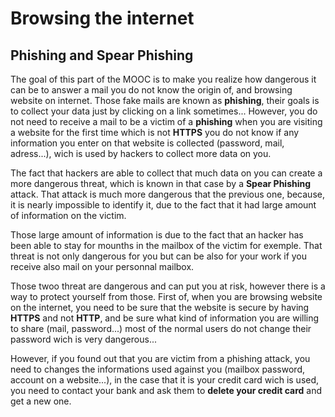 # Browsing the internet

## Phishing and Spear Phishing

The goal of this part of the MOOC is to make you realize how dangerous it can be to answer a mail you do not know the origin of, and browsing website on internet.
Those fake mails are known as **phishing**, their goals is to collect your data just by clicking on a link sometimes...
However, you do not need to receive a mail to be a victim of a **phishing** when you are visiting a website for the first time which is not **HTTPS**
you do not know if any information you enter on that website is collected (password, mail, adress...), wich is used by hackers to collect more data on you.

The fact that hackers are able to collect that much data on you can create a more dangerous threat, which is known in that case by a **Spear Phishing** attack.
That attack is much more dangerous that the previous one, because, it is nearly impossible to identify it, due to the fact that it had large amount of information on the victim.

Those large amount of information is due to the fact that an hacker has been able to stay for mounths in the mailbox of the victim for exemple.
That threat is not only dangerous for you but can be also for your work if you receive also mail on your personnal mailbox.


Those twoo threat are dangerous and can put you at risk, however there is a way to protect yourself from those. First of, when you are browsing website on the internet,
you need to be sure that the website is secure by having **HTTPS** and not **HTTP**, and be sure what kind of information you are willing to share (mail, password...) most
of the normal users do not change their password wich is very dangerous... 

However, if you found out that you are victim from a phishing attack, you need to changes the informations used against you (mailbox password, account on a website...), in the case that it is
your credit card wich is used, you need to contact your bank and ask them to **delete your credit card** and get a new one.
